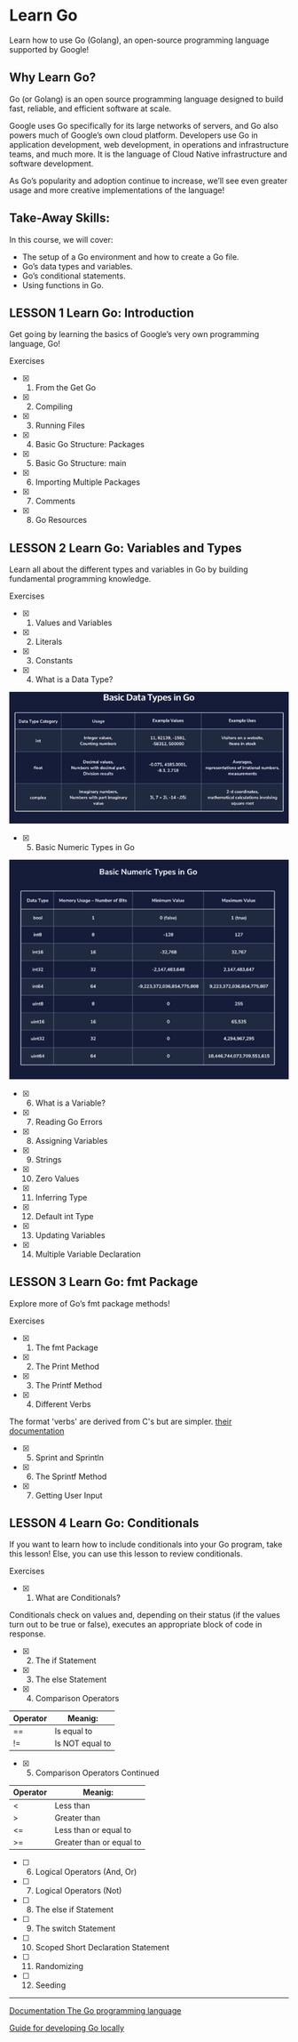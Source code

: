 # Learn Go

Learn how to use Go (Golang), an open-source programming language supported by Google!

## Why Learn Go?

Go (or Golang) is an open source programming language designed to build fast, reliable, and efficient software at scale.

Google uses Go specifically for its large networks of servers, and Go also powers much of Google’s own cloud platform. Developers use Go in application development, web development, in operations and infrastructure teams, and much more. It is the language of Cloud Native infrastructure and software development.

As Go’s popularity and adoption continue to increase, we’ll see even greater usage and more creative implementations of the language!

## Take-Away Skills:

In this course, we will cover:

- The setup of a Go environment and how to create a Go file.
- Go’s data types and variables.
- Go’s conditional statements.
- Using functions in Go.


## LESSON 1 Learn Go: Introduction

Get go ing by learning the basics of Google’s very own programming language, Go!

Exercises

- [x] 1. From the Get Go

- [x] 2. Compiling

- [x] 3. Running Files

- [x] 4. Basic Go Structure: Packages

- [x] 5. Basic Go Structure: main

- [x] 6. Importing Multiple Packages

- [x] 7. Comments

- [x] 8. Go Resources


## LESSON 2 Learn Go: Variables and Types

Learn all about the different types and variables in Go by building fundamental programming knowledge.

Exercises

- [x] 1. Values and Variables

- [x] 2. Literals

- [x] 3. Constants

- [x] 4. What is a Data Type?

![DataType](./src/DataType.png)

- [x] 5. Basic Numeric Types in Go

![NumericTypes](./src/NumericTypes.png)

- [x] 6. What is a Variable?

- [x] 7. Reading Go Errors

- [x] 8. Assigning Variables

- [x] 9. Strings

- [x] 10. Zero Values

- [x] 11. Inferring Type

- [x] 12. Default int Type

- [x] 13. Updating Variables

- [x] 14. Multiple Variable Declaration


## LESSON 3 Learn Go: fmt Package

Explore more of Go’s fmt package methods!

Exercises

- [x] 1. The fmt Package

- [x] 2. The Print Method

- [x] 3. The Printf Method

- [x] 4. Different Verbs

The format 'verbs' are derived from C's but are simpler. [their documentation](https://golang.org/pkg/fmt/#hdr-Printing)

- [x] 5. Sprint and Sprintln

- [x] 6. The Sprintf Method

- [x] 7. Getting User Input

## LESSON 4 Learn Go: Conditionals

If you want to learn how to include conditionals into your Go program, take this lesson! Else, you can use this lesson to review conditionals.

Exercises

- [x] 1. What are Conditionals?

Conditionals check on values and, depending on their status (if the values turn out to be true or false), executes an appropriate block of code in response.

- [x] 2. The if Statement

- [x] 3. The else Statement

- [x] 4. Comparison Operators

| Operator   | Meanig:     |
| ---------- | ----------  |
| ==         | Is equal to |
| !=         | Is NOT equal to   |

- [x] 5. Comparison Operators Continued

| Operator   | Meanig:     |
| ---------- | ----------  |
| <          | Less than   |
| >          | Greater than   |
| <=         | Less than or equal to   |
| >=         | Greater than or equal to   |


- [ ] 6. Logical Operators (And, Or)

- [ ] 7. Logical Operators (Not)

- [ ] 8. The else if Statement

- [ ] 9. The switch Statement

- [ ] 10. Scoped Short Declaration Statement

- [ ] 11. Randomizing

- [ ] 12. Seeding

---

[Documentation The Go programming language](https://golang.org/doc/)

[Guide for developing Go locally](https://www.codecademy.com/articles/setting-up-go-locally)
